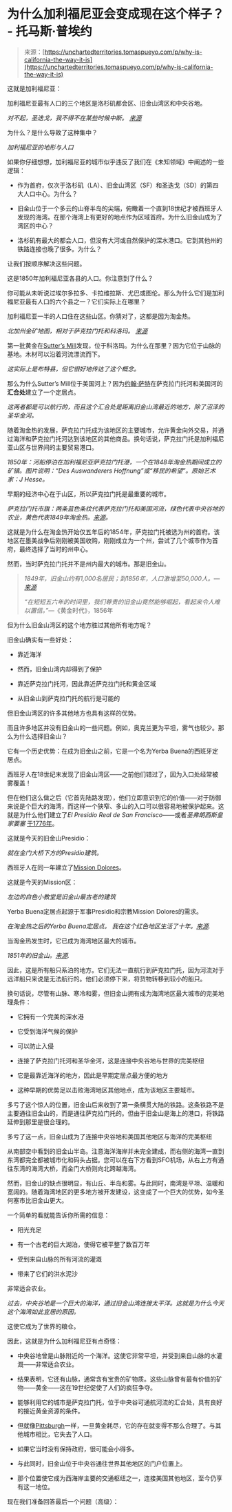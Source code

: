 <!--yml

category: 未分类

date: 2024-05-27 15:05:15

-->

# 为什么加利福尼亚会变成现在这个样子？ - 托马斯·普埃约

> 来源：[https://unchartedterritories.tomaspueyo.com/p/why-is-california-the-way-it-is](https://unchartedterritories.tomaspueyo.com/p/why-is-california-the-way-it-is)

这就是加利福尼亚：

加利福尼亚最有人口的三个地区是洛杉矶都会区、旧金山湾区和中央谷地。

*对不起，圣迭戈，我不得不在某些时候中断。 [来源](https://twitter.com/MrPecners/status/1625564008093810688)*

为什么？是什么导致了这种集中？

*加利福尼亚的地形与人口*

如果你仔细想想，加利福尼亚的城市似乎违反了我们在《未知领域》中阐述的一些逻辑：

+   作为首府，仅次于洛杉矶（LA）、旧金山湾区（SF）和圣迭戈（SD）的第四大人口中心。为什么？

+   旧金山位于一个多云的山脊半岛的尖端，俯瞰着一个直到18世纪才被西班牙人发现的海湾。在那个海湾上有更好的地点作为区域首府。为什么旧金山成为了湾区的中心？

+   洛杉矶有最大的都会人口，但没有大河或自然保护的深水港口。它到其他州的铁路连接也晚了很多。为什么？

让我们按顺序解决这些问题。

这是1850年加利福尼亚各县的人口。你注意到了什么？

你可能从未听说过埃尔多拉多、卡拉维拉斯、尤巴或图伦。那么为什么它们是加利福尼亚最有人口的六个县之一？它们实际上在哪里？

加利福尼亚一半的人口住在这些山区。你猜对了，这都是因为淘金热。

*北加州金矿地图，相对于萨克拉门托和科洛玛。 [来源](https://en.wikipedia.org/wiki/History_of_Sacramento,_California#/media/File:California_Gold_Rush_relief_map_2.jpg)*

第一批黄金在[Sutter’s Mill](https://en.wikipedia.org/wiki/Sutter%27s_Mill)发现，位于科洛玛。为什么在那里？因为它位于山脉的基地。木材可以沿着河流漂流而下。

*这实际上是布特县，但它很好地传达了这个概念。*

那么为什么Sutter’s Mill位于美国河上？因为[约翰·萨特](https://en.wikipedia.org/wiki/John_Sutter)在萨克拉门托河和美国河的**汇合处**建立了一个定居点。

*这两者都是可以航行的，而且这个汇合处是距离旧金山湾最近的地方，除了沼泽的圣华金河。*

随着淘金热的发展，萨克拉门托成为该地区的主要城市，允许黄金向外交易，并通过海洋和萨克拉门托河达到该地区的其他商品。换句话说，萨克拉门托是加利福尼亚山区与世界间的主要贸易港口。

*1850年：河船停泊在加利福尼亚萨克拉门托港，一个在1848年淘金热期间成立的矿镇。图片说明：“Des Auswanderers Hoffnung”或“移民的希望”。原始艺术家：J Hesse。*

早期的经济中心在于山区，所以萨克拉门托是最重要的城市。

*萨克拉门托市旗：两条蓝色条纹代表萨克拉门托和美国河流，绿色代表中央谷地的农业，黄色代表1849年淘金热。[来源](https://www.crwflags.com/fotw/flags/us-cascm.html#:~:text=The%20two%20blue%20sections%20represent,and%20the%201849%20Gold%20Rush.)。*

这就是为什么在淘金热开始仅五年后的1854年，萨克拉门托被选为州的首府。该地区在墨美战争后刚刚被美国收购，刚刚成立为一个州，尝试了几个城市作为首府，最终选择了当时的州中心。

然而，当时萨克拉门托并不是州内最大的城市。那是旧金山。

> *1849年，旧金山约有1,000名居民；到1856年，人口激增至50,000人。*—*[来源](https://www.foundsf.org/index.php?title=WHY_SAN_FRANCISCO%3F%3F%3F_CITY_ORIGINS:_1835-1849)*
> 
> *“在短短五六年的时间里，我们尊贵的旧金山竟然能够崛起，看起来令人难以置信。”*—《黄金时代》，1856年

但为什么旧金山湾区的这个地方胜过其他所有地方呢？

旧金山确实有一些好处：

+   靠近海洋

+   然而，旧金山湾内却得到了保护

+   靠近萨克拉门托河，因此靠近萨克拉门托和黄金区域

+   从旧金山到萨克拉门托的航行是可能的

但旧金山湾区的许多其他地方也具有这样的优势。

而且许多地区并没有旧金山的一些问题。例如，奥克兰更为平坦，雾气也较少。那么为什么选择旧金山？

它有一个历史优势：在成为旧金山之前，它是一个名为Yerba Buena的西班牙定居点。

西班牙人在18世纪末发现了旧金山湾区——之前他们错过了，因为入口处经常被雾覆盖！

但在他们这么做之后（它首先陆路发现），他们立即意识到它的价值——对于防御来说是个巨大的海湾，而这样一个狭窄、多山的入口可以很容易地被保护起来。这就是为什么他们建立了*El Presidio Real de San Francisco*——或者*圣弗朗西斯皇家要塞* [于1776年](https://en.wikipedia.org/wiki/Presidio_of_San_Francisco)。

这就是今天的旧金山Presidio：

*就在金门大桥下方的Presidio建筑。*

西班牙人在同一年建立了[Mission Dolores](https://en.wikipedia.org/wiki/Mission_San_Francisco_de_As%C3%ADs)。

这就是今天的Mission区：

*左边的白色小教堂是旧金山最古老的建筑*

Yerba Buena定居点起源于军事Presidio和宗教Mission Dolores的需求。

*在淘金热之后的Yerba Buena定居点。 我在这个红色地区生活了十年。[来源](https://upload.wikimedia.org/wikipedia/commons/d/d5/1853_U.S.C.S._Map_of_San_Francisco%2C_California_%5E_Vicinity_-_Geographicus_-_SanFrancisco3-uscs-1853.jpg).*

当淘金热发生时，它已成为海湾地区最大的城市。

*1851年的旧金山。[来源](https://en.wikipedia.org/wiki/File:SanFranciscoharbor1851c_sharp.jpg).*

因此，这是所有船只系泊的地方。它们无法一直航行到萨克拉门托，因为河流对于远洋船只来说是无法航行的。他们必须停下来，将货物转移到较小的船只。

换句话说，尽管有山脉、寒冷和雾，但旧金山拥有成为海湾地区最大城市的完美地理条件：

+   它拥有一个完美的深水港

+   它受到海洋气候的保护

+   可以防止入侵

+   连接了萨克拉门托河和圣华金河，这是连接中央谷地与世界的完美枢纽

+   它是最靠近海洋的地方，因此是早期定居点最方便的地方

+   这种早期的优势足以击败海湾地区其他地点，成为该地区主要城市。

多亏了这个惊人的位置，旧金山后来收到了第一条横贯大陆的铁路。这条铁路不是主要通往旧金山的，而是通往萨克拉门托的。但由于旧金山是海上的港口，将铁路延伸到那里是很合理的。

多亏了这一点，旧金山成为了连接中央谷地和美国其他地区与海洋的完美枢纽

从南部空中看到的旧金山半岛。注意海洋海岸并未完全建成，而右侧的海湾一直到东湾都完全都被城市化和码头占据。您可以在右下方看到SFO机场，从右上方有通往东湾的海湾大桥，而金门大桥则向北跨越海湾。

然而，旧金山的缺点很明显，有山丘、半岛和雾。与此同时，南湾是平坦、温暖和宽阔的。随着海湾地区的更多地方被开发建设，这变成了一个巨大的优势，如今圣何塞市比旧金山更大。

一个简单的看就能告诉你所需的信息：

+   阳光充足

+   有一个古老的巨大湖泊，使得它被平整了数百万年

+   受到来自山脉的所有河流的灌溉

+   带来了它们的洪水泥沙

非常适合农业。

*过去，中央谷地是一个巨大的海洋，通过旧金山湾连接太平洋。这就是为什么今天这个海湾如此宜居的原因。*

这使它成为了世界的粮仓。

因此，这就是为什么加利福尼亚有点奇怪：

+   中央谷地曾是山脉附近的一个海洋。这使它非常平坦，并受到来自山脉的水灌溉——非常适合农业。

+   结果表明，它还有山脉，通常含有宝贵的矿物质。这些山脉曾有最有价值的矿物——黄金——这在19世纪促使了人们的疯狂争夺。

+   能够利用它的城市是萨克拉门托，位于中央谷可通航河流的汇合处，具有良好的接近黄金资源的条件。

+   但就像[Pittsburgh](https://unchartedterritories.tomaspueyo.com/p/the-rise-and-fall-of-pittsburgh)一样，一旦黄金耗尽，它的存在就变得不那么合理了。与其他城市相比，它失去了人口。

+   如果它当时没有保持政府，很可能会小得多。

+   与此同时，旧金山位于中央谷通往世界其他地区的门户位置上。

+   那个位置使它成为西海岸主要的交通枢纽之一，连接美国其他地区，至今仍享有这一地位。

现在我们准备回答最后一个问题（高级）：

